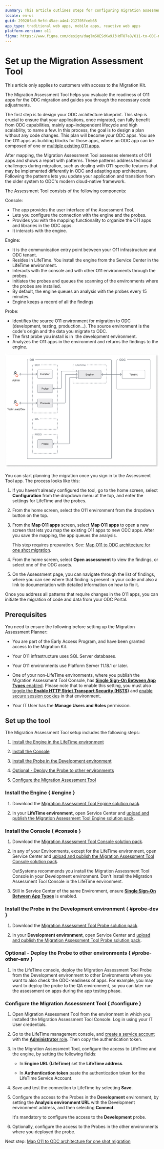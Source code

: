 ```yaml
---
summary: This article outlines steps for configuring migration assesment planner for migration to OutSystems Developer Cloud (ODC).
locale: en-us
guid: 29920fad-9efd-45ae-a4e4-212705fceb65
app_type: traditional web apps, mobile apps, reactive web apps
platform-version: o11
figma: https://www.figma.com/design/daglmSUESdKw9J3HdT87a8/O11-to-ODC-migration?node-id=2336-2236
---
```


# Set up the Migration Assessment Tool

<div class="info" markdown="1">

This article only applies to customers with access to the Migration Kit.

</div>

The Migration Assessment Tool helps you evaluate the readiness of O11 apps for the ODC migration and guides you through the necessary code adjustments.

The first step is to design your ODC architecture blueprint. This step is crucial to ensure that your applications, once migrated, can fully benefit from ODC capabilities, mainly app-independent lifecycle and high scalability, to name a few. In this process, the goal is to design a plan without any code changes. This plan will become your ODC apps. You use the O11 apps as building blocks for those apps, where an ODC app can be composed of one or [multiple existing O11 apps](./plan/plan-map-apps.md).

After mapping, the Migration Assessment Tool assesses elements of O11 apps and shows a report with patterns. These patterns address technical challenges during migration, such as dealing with O11-specific features that may be implemented differently in ODC and adapting app architecture. Following the patterns lets you update your application and transition from the older system to ODC's modern cloud-native framework.

The Assessment Tool consists of the following components:

Console:

* The app provides the user interface of the Assessment Tool.
* Lets you configure the connection with the engine and the probes.
* Provides you with the mapping functionality to organize the O11 apps and libraries in the ODC apps.
* It interacts with the engine.

Engine:

* It is the communication entry point between your O11 infrastructure and ODC tenant.
* Resides in LifeTime. You install the engine from the Service Center in the LifeTime environment.
* Interacts with the console and with other O11 environments through the probes.
* Initiates the probes and queues the scanning of the environments where the probes are installed.
* By default, the engine queues an analysis with the probes every 15 minutes.
* Engine keeps a record of all the findings

Probe:

* Identifies the source O11 environment for migration to ODC (development, testing, production…). The source environment is the code's origin and the data you migrate to ODC.
* The first probe you install is in  the development environment.
* Analyzes the O11 apps in the environment and returns the findings to the engine.

![Diagram showing the architecture of the Migration Assessment Tool, including the Console, Engine, and Probes in different environments (DEV, Q&A, PROD) and their interactions.](images/assessment-tool-architecture-diag.png "Migration Assessment Tool Architecture Diagram")

You can start planning the migration once you sign in to the Assessment Tool app. The process looks like this:

1. If you haven't already configured the tool, go to the home screen, select **Configuration** from the dropdown menu at the top, and enter the settings for LifeTime and the probes.
1. From the home screen, select the O11 environment from the dropdown button on the top.
1. From the **Map O11 apps** screen, select **Map O11 apps** to open a new screen that lets you map the existing O11 apps to new ODC apps. After you save the mapping, the app queues the analysis.

   <div class="info" markdown="1">

   This step requires preparation. See: [Map O11 to ODC architecture for one shot migration](plan/plan-map-apps.md).

   </div>

1. From the home screen, select **Open assessment** to view the findings, or select one of the ODC assets.
1. On the Assessment page, you can navigate through the list of findings, where you can see where that finding is present in your code and also a link to documentation with detailed information on how to fix it.  

Once you address all patterns that require changes in the O11 apps, you can initiate the migration of code and data from your ODC Portal.

## Prerequisites

You need to ensure the following before setting up the Migration Assessment Planner:

* You are part of the Early Access Program, and have been granted access to the Migration Kit.

* Your O11 infrastructure uses SQL Server databases.

* Your O11 environments use Platform Server 11.18.1 or later.

* One of your non-LifeTime environments, where you publish the Migration Assessment Tool Console, has [**Single Sign-On Between App Types** enabled](../security/configure-authentication.md). Please note that to enable this setting, you must also [toggle the **Enable HTTP Strict Transport Security (HSTS)**](../security/enforce-https-security.md) and [enable secure session cookies](../security/secure-cookies-enable-secure-session.md) in that environment.

* Your IT User has the **Manage Users and Roles** permission.

## Set up the tool

The Migration Assessment Tool setup includes the following steps:

1. [Install the Engine in the LifeTime environment](#engine)

1. [Install the Console](#console)

1. [Install the Probe in the Development environment](#probe-dev)

1. [Optional - Deploy the Probe to other environments](#probe-other-env)

1. [Configure the Migration Assessment Tool](#configure)

### Install the Engine { #engine }

1. Download the [Migration Assessment Tool Engine solution pack](resources/Migration_Assessment_Engine_v1_3_2.osp).

2. In your **LifeTime environment**, open Service Center and [upload and publish the Migration Assessment Tool Engine solution pack](https://success.outsystems.com/support/troubleshooting/application_lifecycle/deploy_applications_through_service_center/#step-2.upload-and-publish-the-solution-in-the-target-environment).

### Install the Console { #console }

1. Download the [Migration Assessment Tool Console solution pack](resources/Migration_Assessment_Console_v1_3_2.osp).

2. In any of your Environments, except for the LifeTime environment, open Service Center and [upload and publish the Migration Assessment Tool Console solution pack](https://success.outsystems.com/support/troubleshooting/application_lifecycle/deploy_applications_through_service_center/#step-2.upload-and-publish-the-solution-in-the-target-environment).

    <div class="info" markdown="1">

    OutSystems recommends you install the Migration Assessment Tool Console in your Development environment.
    Don't install the Migration Assessment Tool Console in the LifeTime environment.

    </div>

3. Still in Service Center of the same Environment, ensure [**Single Sign-On Between App Types**](../security/configure-authentication.md) is enabled.

### Install the Probe in the Development environment { #probe-dev }

1. Download the [Migration Assessment Tool Probe solution pack](resources/Migration_Assessment_Probe_v1_3_2.osp).

2. In your **Development environment**, open Service Center and [upload and publish the Migration Assessment Tool Probe solution pack](https://success.outsystems.com/support/troubleshooting/application_lifecycle/deploy_applications_through_service_center/#step-2.upload-and-publish-the-solution-in-the-target-environment).

### Optional - Deploy the Probe to other environments { #probe-other-env }

1. In the LifeTime console, deploy the Migration Assessment Tool Probe from the Development environment to other Environments where you want to also check the ODC-readiness of apps. For example, you may want to deploy the probe to the QA environment, so you can later run the assessment on apps during the app testing phase.

### Configure the Migration Assessment Tool { #configure }

1. Open Migration Assessment Tool from the environment in which you installed the Migration Assessment Tool Console. Log in using your IT User credentials.

1. Go to the LifeTime management console, and [create a service account](../ref/apis/lifetime-deployment/rest-api-authentication.md) with the [**Administrator** role](../manage-platform-app-lifecycle/manage-it-teams/about-permission-levels.md#roles). Then copy the authentication token.

1. In the Migration Assessment Tool, configure the access to LifeTime and the engine, by setting the following fields:

    * In **Engine URL (LifeTime)** set the **LifeTime address**.

    * In **Authentication token** paste the authentication token for the LifeTime Service Account.

1. Save and test the connection to LifeTime by selecting **Save**.

1. Configure the access to the Probes in the **Development** environment, by setting the **Analysis environment URL** with the Development environment address, and then selecting **Connect**.

    <div class="info" markdown="1">

    It's mandatory to configure the access to the **Development** probe.

    </div>

1. Optionally, configure the access to the Probes in the other environments where you deployed the probe.

Next step: [Map O11 to ODC architecture for one shot migration](./plan/plan-map-apps.md)
